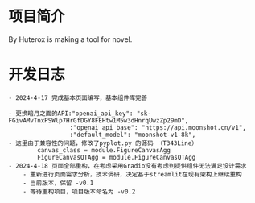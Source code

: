 # 项目简介
 By Huterox is making a tool for novel.
 
# 开发日志
    - 2024-4-17 完成基本页面编写，基本组件库完善

    - 更换暗月之面的API:"openai_api_key": "sk-FGivAMvTnxPSWlp7HrGfDGY8FEHtw1M5w3dHnrqUwzZp29mD",
                     :"openai_api_base": "https://api.moonshot.cn/v1",
                     :"default_model": "moonshot-v1-8k",
    - 这里由于兼容性的问题，修改了pyplot.py 的源码 （T343Line）
            canvas_class = module.FigureCanvasAgg
            FigureCanvasQTAgg = module.FigureCanvasQTAgg
    - 2024-4-18 页面全部重构，在考虑采用Gradio没有考虑到提供组件无法满足设计需求
        - 重新进行页面需求分析，技术调研，决定基于streamlit在现有架构上继续重构
        - 当前版本，保留 -v0.1
        - 等待重构项目，项目版本命名为 -v0.2
